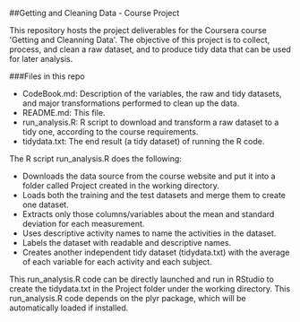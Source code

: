 ##Getting and Cleaning Data - Course Project

This repository hosts the project deliverables for the Coursera course 'Getting and Cleanning Data'. The objective of this project is to collect, process, and clean a raw dataset, and to produce tidy data that can be used for later analysis.

###Files in this repo
* CodeBook.md: Description of the variables, the raw and tidy datasets, and major transformations performed to clean up the data.
* README.md: This file.
* run_analysis.R: R script to download and transform a raw dataset to a tidy one, according to the course requirements.
* tidydata.txt: The end result (a tidy dataset) of running the R code.


The R script run_analysis.R does the following:
* Downloads the data source from the course website and put it into a folder called Project created in the working directory.
* Loads both the training and the test datasets and merge them to create one dataset.
* Extracts only those columns/variables about the mean and standard deviation for each measurement.
* Uses descriptive activity names to name the activities in the dataset.
* Labels the dataset with readable and descriptive names.
* Creates another independent tidy dataset (tidydata.txt) with the average of each variable for each activity and each subject.

This run_analysis.R code can be directly launched and run in RStudio to create the tidydata.txt in the Project folder under the working directory. This run_analysis.R code depends on the plyr package, which will be automatically loaded if installed.


